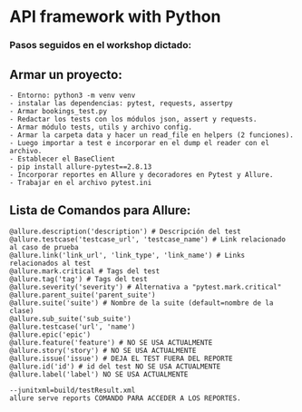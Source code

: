 # API framework with Python


### Pasos seguidos en el workshop dictado:
## Armar un proyecto: 
    - Entorno: python3 -m venv venv 
    - instalar las dependencias: pytest, requests, assertpy
    - Armar bookings_test.py
    - Redactar los tests con los módulos json, assert y requests.
    - Armar módulo tests, utils y archivo config.
    - Armar la carpeta data y hacer un read_file en helpers (2 funciones).
    - Luego importar a test e incorporar en el dump el reader con el archivo.
    - Establecer el BaseClient
    - pip install allure-pytest==2.8.13
    - Incorporar reportes en Allure y decoradores en Pytest y Allure.
    - Trabajar en el archivo pytest.ini
## Lista de Comandos para Allure:
    @allure.description('description') # Descripción del test
    @allure.testcase('testcase_url', 'testcase_name') # Link relacionado al caso de prueba
    @allure.link('link_url', 'link_type', 'link_name') # Links relacionados al test
    @allure.mark.critical # Tags del test
    @allure.tag('tag') # Tags del test
    @allure.severity('severity') # Alternativa a "pytest.mark.critical"
    @allure.parent_suite('parent_suite')
    @allure.suite('suite') # Nombre de la suite (default=nombre de la clase)
    @allure.sub_suite('sub_suite')
    @allure.testcase('url', 'name')
    @allure.epic('epic')
    @allure.feature('feature') # NO SE USA ACTUALMENTE
    @allure.story('story') # NO SE USA ACTUALMENTE
    @allure.issue('issue') # DEJA EL TEST FUERA DEL REPORTE
    @allure.id('id') # id del test NO SE USA ACTUALMENTE
    @allure.label('label') NO SE USA ACTUALMENTE

    --junitxml=build/testResult.xml
    allure serve reports COMANDO PARA ACCEDER A LOS REPORTES.
